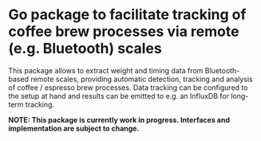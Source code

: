 # Go package to facilitate tracking of coffee brew processes via remote (e.g. Bluetooth) scales
This package allows to extract weight and timing data from Bluetooth-based remote scales, providing automatic detection, tracking and analysis of coffee / espresso brew processes. Data tracking can be configured to the setup at hand and results can be emitted to e.g. an InfluxDB for long-term tracking.

**NOTE: This package is currently work in progress. Interfaces and implementation are subject to change.**
